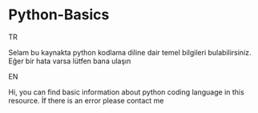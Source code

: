 # Python-Basics

TR

Selam bu kaynakta python kodlama diline dair temel bilgileri bulabilirsiniz. Eğer bir hata varsa lütfen bana ulaşın

EN

Hi, you can find basic information about python coding language in this resource. İf there is an error please contact me
